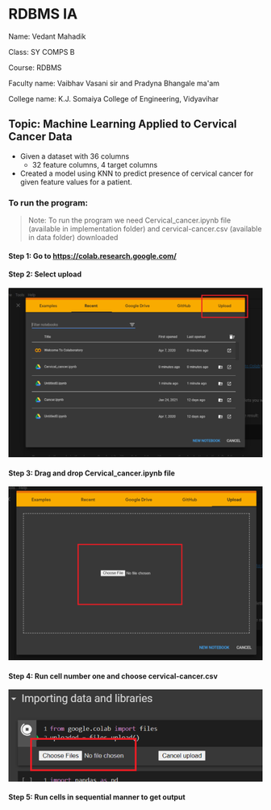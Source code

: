 # RDBMS IA

Name: Vedant Mahadik

Class: SY COMPS B

Course: RDBMS

Faculty name: Vaibhav Vasani sir and Pradyna Bhangale ma'am

College name: K.J. Somaiya College of Engineering, Vidyavihar

## Topic: Machine Learning Applied to Cervical Cancer Data

- Given a dataset with 36 columns
  - 32 feature columns, 4 target columns
- Created a model using KNN to predict presence of cervical cancer for given feature values for a patient.

### To run the program:

> Note: To run the program we need Cervical_cancer.ipynb file (available in implementation folder) and cervical-cancer.csv (available in data folder) downloaded

#### Step 1: Go to https://colab.research.google.com/

#### Step 2: Select upload

![Second step](images/second_step.png)

#### Step 3: Drag and drop Cervical_cancer.ipynb file

![Third step](images/third_step.png)

#### Step 4: Run cell number one and choose cervical-cancer.csv

![Third step](images/fourth_step.png)

#### Step 5: Run cells in sequential manner to get output
